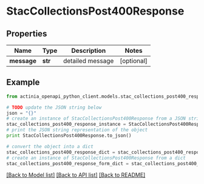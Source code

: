 # StacCollectionsPost400Response


## Properties
Name | Type | Description | Notes
------------ | ------------- | ------------- | -------------
**message** | **str** | detailed message | [optional] 

## Example

```python
from actinia_openapi_python_client.models.stac_collections_post400_response import StacCollectionsPost400Response

# TODO update the JSON string below
json = "{}"
# create an instance of StacCollectionsPost400Response from a JSON string
stac_collections_post400_response_instance = StacCollectionsPost400Response.from_json(json)
# print the JSON string representation of the object
print StacCollectionsPost400Response.to_json()

# convert the object into a dict
stac_collections_post400_response_dict = stac_collections_post400_response_instance.to_dict()
# create an instance of StacCollectionsPost400Response from a dict
stac_collections_post400_response_form_dict = stac_collections_post400_response.from_dict(stac_collections_post400_response_dict)
```
[[Back to Model list]](../README.md#documentation-for-models) [[Back to API list]](../README.md#documentation-for-api-endpoints) [[Back to README]](../README.md)


